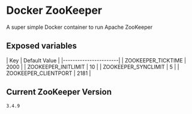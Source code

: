 # Docker ZooKeeper
A super simple Docker container to run Apache ZooKeeper

## Exposed variables
| Key | Default Value   |
|-----------------------|
| ZOOKEEPER_TICKTIME   | 2000 |
| ZOOKEEPER_INITLIMIT  | 10   |
| ZOOKEEPER_SYNCLIMIT  | 5    |
| ZOOKEEPER_CLIENTPORT | 2181 |

## Current ZooKeeper Version
`3.4.9`
